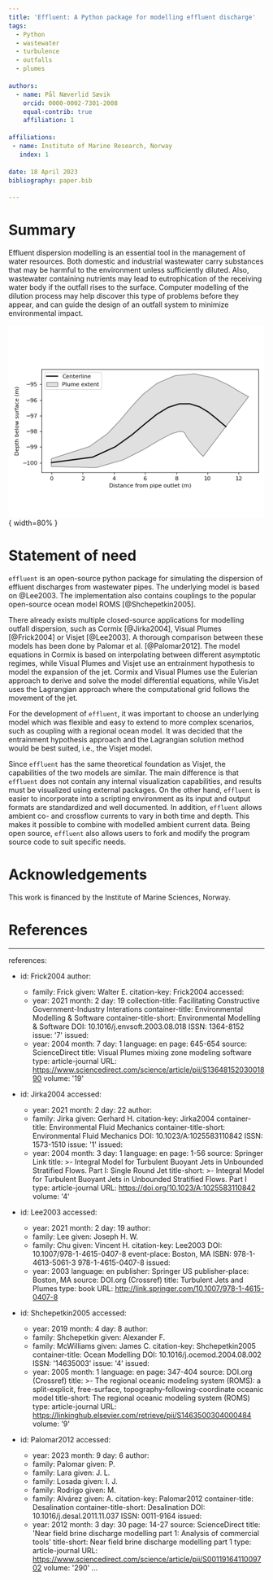 ```yaml
---
title: 'Effluent: A Python package for modelling effluent discharge'
tags:
  - Python
  - wastewater
  - turbulence
  - outfalls
  - plumes

authors:
  - name: Pål Næverlid Sævik
    orcid: 0000-0002-7301-2008
    equal-contrib: true
    affiliation: 1

affiliations:
 - name: Institute of Marine Research, Norway
   index: 1

date: 18 April 2023
bibliography: paper.bib

---
```


# Summary

Effluent dispersion modelling is an essential tool in the management of water
resources. Both domestic and industrial wastewater carry substances that may
be harmful to the environment unless sufficiently diluted. Also, 
wastewater containing nutrients may lead to eutrophication of the receiving
water body if the outfall rises to the surface. Computer modelling of the
dilution process may help discover this type of problems before they appear,
and can guide the design of an outfall system to minimize environmental
impact.

![Wastewater dilution and rise, as computed by the package](paper-figure.png){ width=80% }

# Statement of need

`effluent` is an open-source python package for simulating the dispersion of
effluent discharges from wastewater pipes. The underlying model is based on
@Lee2003. The implementation also contains couplings to the popular
open-source ocean model ROMS [@Shchepetkin2005].

There already exists multiple closed-source applications for modelling outfall
dispersion, such as Cormix [@Jirka2004], Visual Plumes [@Frick2004]
or Visjet [@Lee2003]. A thorough comparison between these models has been done
by Palomar et al. [@Palomar2012]. The model equations in Cormix is based on
interpolating between different asymptotic regimes, while Visual Plumes and
Visjet use an entrainment hypothesis to model the expansion of the jet. Cormix
and Visual Plumes use the Eulerian approach to derive and solve the model
differential equations, while VisJet uses the Lagrangian approach where the
computational grid follows the movement of the jet.

For the development of `effluent`, it was important to choose an underlying
model which was flexible and easy to extend to more complex scenarios, such as
coupling with a regional ocean model. It was decided that the entrainment
hypothesis approach and the Lagrangian solution method would be best suited,
i.e., the Visjet model. 

Since `effluent` has the same theoretical foundation as Visjet, the
capabilities of the two models are similar. The main
difference is that `effluent` does not contain any internal visualization
capabilities, and results must be visualized using external packages. On the
other hand, `effluent` is easier to incorporate into a scripting environment
as its input and output formats are standardized and well documented. In
addition, `effluent` allows ambient co- and crossflow currents to vary in both
time and depth. This makes it possible to combine with modelled ambient
current data. Being open source, `effluent` also allows users to fork and
modify the program source code to suit specific needs.

# Acknowledgements

This work is financed by the Institute of Marine Sciences, Norway.

# References

---
references:
- id: Frick2004
  author:
    - family: Frick
      given: Walter E.
  citation-key: Frick2004
  accessed:
    - year: 2021
      month: 2
      day: 19
  collection-title: Facilitating Constructive Government-Industry Interations
  container-title: Environmental Modelling & Software
  container-title-short: Environmental Modelling & Software
  DOI: 10.1016/j.envsoft.2003.08.018
  ISSN: 1364-8152
  issue: '7'
  issued:
    - year: 2004
      month: 7
      day: 1
  language: en
  page: 645-654
  source: ScienceDirect
  title: Visual Plumes mixing zone modeling software
  type: article-journal
  URL: https://www.sciencedirect.com/science/article/pii/S1364815203001890
  volume: '19'

- id: Jirka2004
  accessed:
    - year: 2021
      month: 2
      day: 22
  author:
    - family: Jirka
      given: Gerhard H.
  citation-key: Jirka2004
  container-title: Environmental Fluid Mechanics
  container-title-short: Environmental Fluid Mechanics
  DOI: 10.1023/A:1025583110842
  ISSN: 1573-1510
  issue: '1'
  issued:
    - year: 2004
      month: 3
      day: 1
  language: en
  page: 1-56
  source: Springer Link
  title: >-
    Integral Model for Turbulent Buoyant Jets in Unbounded Stratified Flows.
    Part I: Single Round Jet
  title-short: >-
    Integral Model for Turbulent Buoyant Jets in Unbounded Stratified Flows.
    Part I
  type: article-journal
  URL: https://doi.org/10.1023/A:1025583110842
  volume: '4'

- id: Lee2003
  accessed:
    - year: 2021
      month: 2
      day: 19
  author:
    - family: Lee
      given: Joseph H. W.
    - family: Chu
      given: Vincent H.
  citation-key: Lee2003
  DOI: 10.1007/978-1-4615-0407-8
  event-place: Boston, MA
  ISBN: 978-1-4613-5061-3 978-1-4615-0407-8
  issued:
    - year: 2003
  language: en
  publisher: Springer US
  publisher-place: Boston, MA
  source: DOI.org (Crossref)
  title: Turbulent Jets and Plumes
  type: book
  URL: http://link.springer.com/10.1007/978-1-4615-0407-8

- id: Shchepetkin2005
  accessed:
    - year: 2019
      month: 4
      day: 8
  author:
    - family: Shchepetkin
      given: Alexander F.
    - family: McWilliams
      given: James C.
  citation-key: Shchepetkin2005
  container-title: Ocean Modelling
  DOI: 10.1016/j.ocemod.2004.08.002
  ISSN: '14635003'
  issue: '4'
  issued:
    - year: 2005
      month: 1
  language: en
  page: 347-404
  source: DOI.org (Crossref)
  title: >-
    The regional oceanic modeling system (ROMS): a split-explicit, free-surface,
    topography-following-coordinate oceanic model
  title-short: The regional oceanic modeling system (ROMS)
  type: article-journal
  URL: https://linkinghub.elsevier.com/retrieve/pii/S1463500304000484
  volume: '9'
  
- id: Palomar2012
  accessed:
    - year: 2023
      month: 9
      day: 6
  author:
    - family: Palomar
      given: P.
    - family: Lara
      given: J. L.
    - family: Losada
      given: I. J.
    - family: Rodrigo
      given: M.
    - family: Alvárez
      given: A.
  citation-key: Palomar2012
  container-title: Desalination
  container-title-short: Desalination
  DOI: 10.1016/j.desal.2011.11.037
  ISSN: 0011-9164
  issued:
    - year: 2012
      month: 3
      day: 30
  page: 14-27
  source: ScienceDirect
  title: 'Near field brine discharge modelling part 1: Analysis of commercial tools'
  title-short: Near field brine discharge modelling part 1
  type: article-journal
  URL: https://www.sciencedirect.com/science/article/pii/S0011916411009702
  volume: '290'
...

